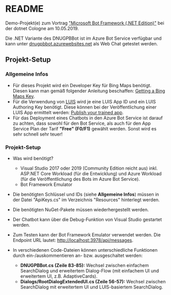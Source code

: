 ﻿# README #

Demo-Projekt(e) zum Vortrag ["Microsoft Bot Framework (.NET Edition)"]() bei der dotnet Cologne am 10.05.2019.

Die .NET Variante des DNUGPBBot ist im Azure Bot Service verfügbar und kann unter [dnugpbbot.azurewebsites.net](http://dnugpbbot.azurewebsites.net) als Web Chat getestet werden.

## Projekt-Setup ##

### Allgemeine Infos ###

* Für dieses Projekt wird ein Developer Key für Bing Maps benötigt. Diesen kann man gemäß folgender Anleitung beschaffen: [Getting a Bing Maps Key](https://msdn.microsoft.com/de-de/library/ff428642.aspx).
* Für die Verwendung von [LUIS](https://luis.ai) wird je eine LUIS App ID und ein LUIS Authoring Key benötigt. Diese können bei der Veröffentlichung einer LUIS App ermittelt werden: [Publish your trained app](https://docs.microsoft.com/en-us/azure/cognitive-services/LUIS/publishapp).
* Für das Deployment eines Chatbots in den Azure Bot Service ist darauf zu achten, dass sowohl für den Bot Service, als auch für den App Service Plan der Tarif **"Free" (F0/F1)** gewählt werden. Sonst wird es sehr schnell sehr teuer!

### Projekt-Setup ###

* Was wird benötigt?
    * Visual Studio 2017 oder 2019 (Community Edition reicht aus) inkl. ASP.NET Core Workload (für die Entwicklung) und Azure Workload (für die Veröffentlichung des Bots im Azure Bot Service).
    * Bot Framework Emulator

* Die benötigten Schlüssel und IDs (siehe **Allgemeine Infos**) müssen in der Datei "ApiKeys.cs" im Verzeichnis "Resources" hinterlegt werden.
* Die benötigten NuGet-Pakete müssen wiederhergestellt werden.
* Der Chatbot kann über die Debug-Funktion von Visual Studio gestartet werden.
* Zum Testen kann der Bot Framework Emulator verwendet werden. Die Endpoint URL lautet: <http://localhost:3978/api/messages>.
* In verschiedenen Code-Dateien können unterschiedliche Funktionen durch ein-/auskommentieren an- bzw. ausgeschaltet werden:
    * **DNUGPBBot.cs (Zeile 83-85):** Wechsel zwischen einfachem SearchDialog und erweitertem Dialog-Flow (mit einfachem UI und erweitertem UI, z.B. AdaptiveCards).
    * **Dialogs/RootDialogExtendedUI.cs (Zeile 56-57):** Wechsel zwischen SearchDialog mit erweitertem UI und LUIS-basiertem SearchDialog.
